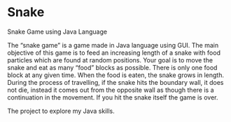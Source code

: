 # Snake
Snake Game using Java Language

The “snake game” is a game made in Java language using GUI.
The main objective of this game is to feed an increasing length of a snake with food particles which are found at random positions.
Your goal is to move the snake and eat as many “food” blocks as possible. 
There is only one food block at any given time. When the food is eaten, the snake grows in length.
During the process of travelling, if the snake hits the boundary wall, it does not die, instead it comes out from the opposite wall as though there is a continuation in the movement.
If you hit the snake itself the game is over.



The project to explore my Java skills.
